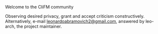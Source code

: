 Welcome to the CliFM community

Observing desired privacy, grant and accept criticism constructively.
Alternatively, e-mail leonardoabramovich2@gmail.com, answered by leo-arch, the project maintainer.
